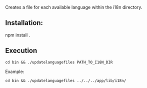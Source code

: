 Creates a file for each available language within the i18n directory.

## Installation:

npm install .

## Execution

`cd bin && ./updatelanguagefiles PATH_TO_I18N_DIR`

Example:

`cd bin && ./updatelanguagefiles ../../../app/lib/i18n/`